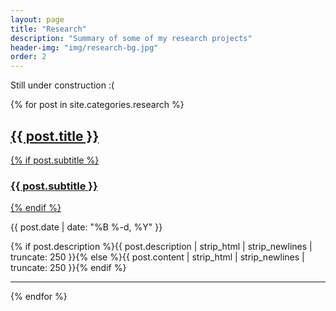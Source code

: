 ```yaml
---
layout: page
title: "Research"
description: "Summary of some of my research projects"
header-img: "img/research-bg.jpg"
order: 2
---
```


<p> Still under construction :( </p>
  

{% for post in site.categories.research %}
<div class="post-preview">
    <a href="{{ post.url | prepend: site.baseurl }}">
        <h2 class="post-title">            {{ post.title }}
        </h2>
        {% if post.subtitle %}
        <h3 class="post-subtitle">
            {{ post.subtitle }}
        </h3>
        {% endif %}
    </a>
    <p class="post-meta">{{ post.date | date: "%B %-d, %Y" }}</p>
    <p class="description">{% if post.description %}{{ post.description | strip_html | strip_newlines | truncate: 250 }}{% else %}{{ post.content | strip_html | strip_newlines | truncate: 250 }}{% endif %}</p>
</div>
<hr>
{% endfor %}